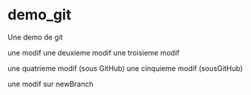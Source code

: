 # demo_git
Une demo de git

une modif
une deuxieme modif
une troisieme modif

une quatrieme modif (sous GitHub)
une cinquieme modif (sousGitHub)

une modif sur newBranch
